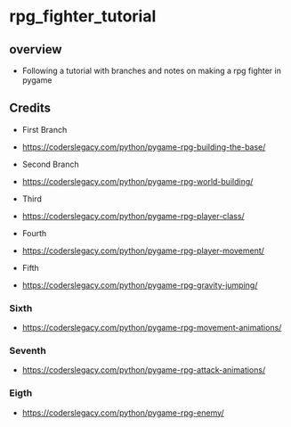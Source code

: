 # rpg_fighter_tutorial

## overview
- Following a tutorial with branches and notes on making a rpg fighter in pygame

## Credits
- First Branch
- https://coderslegacy.com/python/pygame-rpg-building-the-base/

- Second Branch
- https://coderslegacy.com/python/pygame-rpg-world-building/

- Third
- https://coderslegacy.com/python/pygame-rpg-player-class/

- Fourth
- https://coderslegacy.com/python/pygame-rpg-player-movement/

- Fifth
- https://coderslegacy.com/python/pygame-rpg-gravity-jumping/

### Sixth
- https://coderslegacy.com/python/pygame-rpg-movement-animations/

### Seventh
- https://coderslegacy.com/python/pygame-rpg-attack-animations/

### Eigth
- https://coderslegacy.com/python/pygame-rpg-enemy/

